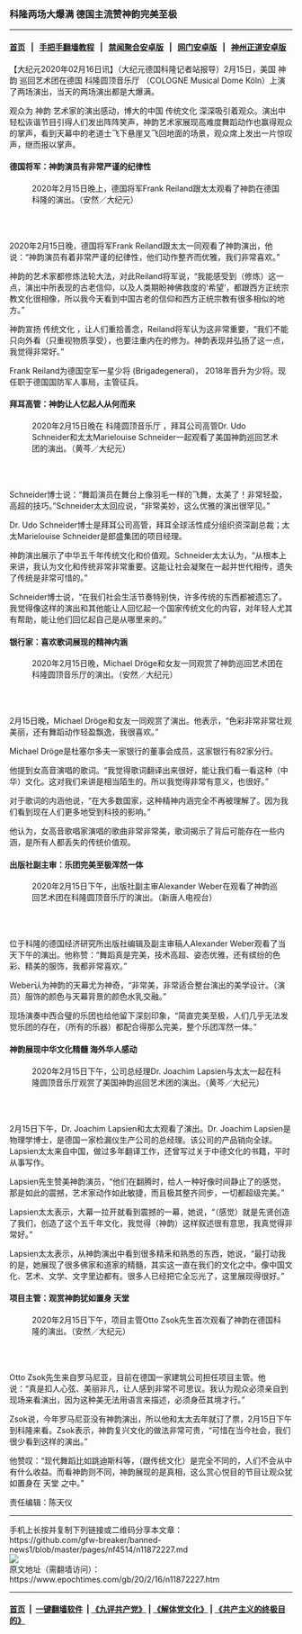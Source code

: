 ### 科隆两场大爆满 德国主流赞神韵完美至极
------------------------

#### [首页](https://github.com/gfw-breaker/banned-news1/blob/master/README.md) &nbsp;&nbsp;|&nbsp;&nbsp; [手把手翻墙教程](https://github.com/gfw-breaker/guides/wiki) &nbsp;&nbsp;|&nbsp;&nbsp; [禁闻聚合安卓版](https://github.com/gfw-breaker/bn-android) &nbsp;&nbsp;|&nbsp;&nbsp; [网门安卓版](https://github.com/oGate2/oGate) &nbsp;&nbsp;|&nbsp;&nbsp; [神州正道安卓版](https://github.com/SzzdOgate/update) 



<div><p>
 【大纪元2020年02月16日讯】（大纪元德国科隆记者站报导）2月15日，美国
 <ok href="https://www.epochtimes.com/gb/tag/%E7%A5%9E%E9%9F%B5.html">
  神韵
 </ok>
 巡回艺术团在德国
 <ok href="https://www.epochtimes.com/gb/tag/%E7%A7%91%E9%9A%86%E5%9C%86%E9%A1%B6%E9%9F%B3%E4%B9%90%E5%8E%85.html">
  科隆圆顶音乐厅
 </ok>
 （COLOGNE Musical Dome Köln）上演了两场演出，当天的两场演出都是大爆满。
</p>
<p>
 观众为
 <ok href="https://www.epochtimes.com/gb/tag/%E7%A5%9E%E9%9F%B5.html">
  神韵
 </ok>
 艺术家的演出感动，博大的中国
 <ok href="https://www.epochtimes.com/gb/tag/%E4%BC%A0%E7%BB%9F%E6%96%87%E5%8C%96.html">
  传统文化
 </ok>
 深深吸引着观众。演出中轻松诙谐节目引得人们发出阵阵笑声，神韵艺术家展现高难度舞蹈动作也赢得观众的掌声，看到天幕中的老道士飞下悬崖又飞回地面的场景，观众席上发出一片惊叹声，继而报以掌声。
</p>
<h4>
 德国将军：神韵演员有非常严谨的纪律性
</h4>
<figure class="wp-caption aligncenter" id="attachment_11872341" style="width: 450px">
 <ok href="http://i.epochtimes.com/assets/uploads/2020/02/200215174809976.jpg">
  <img alt="" class="wp-image-11872341 size-medium" src="http://i.epochtimes.com/assets/uploads/2020/02/200215174809976-450x300.jpg"/>
 </ok>
 <br/><figcaption class="wp-caption-text">
  2020年2月15日晚上，德国将军Frank Reiland跟太太观看了神韵在德国科隆的演出。（安然／大纪元）
 </figcaption><br/>
</figure><br/>
<p>
 2020年2月15日晚，德国将军Frank Reiland跟太太一同观看了神韵演出，他说：“神韵演员有着非常严谨的纪律性，他们动作整齐而优雅，我们非常喜欢。”
</p>
<p>
 神韵的艺术家都修炼法轮大法，对此Reiland将军说，“我能感受到（修炼）这一点，演出中所表现的古老信仰，以及人类期盼神佛救度的‘希望’，都跟西方正统宗教文化很相像，所以我今天看到中国古老的信仰和西方正统宗教有很多相似的地方。”
</p>
<p>
 神韵宣扬
 <ok href="https://www.epochtimes.com/gb/tag/%E4%BC%A0%E7%BB%9F%E6%96%87%E5%8C%96.html">
  传统文化
 </ok>
 ，让人们重拾善念，Reiland将军认为这非常重要，“我们不能只向外看（只重视物质享受），也要注重内在的修为。神韵表现并弘扬了这一点，我觉得非常好。”
</p>
<p>
 Frank Reiland为德国空军一星少将 (Brigadegeneral)， 2018年晋升为少将。现任职于德国国防军人事局，主管征兵。
</p>
<h4>
 拜耳高管：神韵让人忆起人从何而来
</h4>
<figure class="wp-caption aligncenter" id="attachment_11872306" style="width: 450px">
 <ok href="http://i.epochtimes.com/assets/uploads/2020/02/200215185313976.jpg">
  <img alt="" class="wp-image-11872306 size-medium" src="http://i.epochtimes.com/assets/uploads/2020/02/200215185313976-450x300.jpg"/>
 </ok>
 <br/><figcaption class="wp-caption-text">
  2020年2月15日晚在
  <ok href="https://www.epochtimes.com/gb/tag/%E7%A7%91%E9%9A%86%E5%9C%86%E9%A1%B6%E9%9F%B3%E4%B9%90%E5%8E%85.html">
   科隆圆顶音乐厅
  </ok>
  ，拜耳公司高管Dr. Udo Schneider和太太Marielouise Schneider一起观看了美国神韵巡回艺术团的演出。（黄芩／大纪元）
 </figcaption><br/>
</figure><br/>
<p>
 Schneider博士说：“舞蹈演员在舞台上像羽毛一样的飞舞，太美了！非常轻盈，高超的技巧。”Schneider太太回应说，“非常美妙，这么优雅的演出很罕见。”
</p>
<p>
 Dr. Udo Schneider博士是拜耳公司高管，拜耳全球活性成分组织资深副总裁；太太Marielouise Schneider是郎盛集团的项目经理。
</p>
<p>
 神韵演出展示了中华五千年传统文化和价值观。Schneider太太认为，“从根本上来讲，我认为文化和传统非常非常重要。这能让社会凝聚在一起并世代相传，遗失了传统是非常可惜的。”
</p>
<p>
 Schneider博士说，“在我们社会生活节奏特别快，许多传统的东西都被遗忘了。我觉得像这样的演出和其他能让人回忆起一个国家传统文化的内容，对年轻人尤其有帮助，能让他们回忆起自己是从哪里来的。”
</p>
<h4>
 银行家：喜欢歌词展现的精神内涵
</h4>
<figure class="wp-caption aligncenter" id="attachment_11872345" style="width: 450px">
 <ok href="http://i.epochtimes.com/assets/uploads/2020/02/200215174804976.jpg">
  <img alt="" class="wp-image-11872345 size-medium" src="http://i.epochtimes.com/assets/uploads/2020/02/200215174804976-450x300.jpg"/>
 </ok>
 <br/><figcaption class="wp-caption-text">
  2020年2月15日晚，Michael Dröge和女友一同观赏了神韵巡回艺术团在科隆圆顶音乐厅的演出。（安然／大纪元）
 </figcaption><br/>
</figure><br/>
<p>
 2月15日晚，Michael Dröge和女友一同观赏了演出。他表示，“色彩非常非常壮观美丽，还有舞蹈动作轻盈飘逸，我很喜欢。”
</p>
<p>
 Michael Dröge是杜塞尔多夫一家银行的董事会成员，这家银行有82家分行。
</p>
<p>
 他提到女高音演唱的歌词。“我觉得歌词翻译出来很好，能让我们看一看这种（中华）文化。这对我们来讲是相当陌生的。所以我觉得非常有意义，也很好。”
</p>
<p>
 对于歌词的内涵他说，“在大多数国家，这种精神内涵完全不再被理解了。因为我们看到现在人们更多地受到科技的影响。”
</p>
<p>
 他认为，女高音歌唱家演唱的歌曲非常非常美，歌词揭示了背后可能存在一些内涵，是所有人都丢失的传统价值观。
</p>
<h4>
 出版社副主审：乐团完美至极浑然一体
</h4>
<figure class="wp-caption aligncenter" id="attachment_11872350" style="width: 450px">
 <ok href="http://i.epochtimes.com/assets/uploads/2020/02/200215120335100101.jpg">
  <img alt="" class="wp-image-11872350 size-medium" src="http://i.epochtimes.com/assets/uploads/2020/02/200215120335100101-450x300.jpg"/>
 </ok>
 <br/><figcaption class="wp-caption-text">
  2020年2月15日下午，出版社副主审Alexander Weber在观看了神韵巡回艺术团在科隆圆顶音乐厅的演出。（新唐人电视台）
 </figcaption><br/>
</figure><br/>
<p>
 位于科隆的德国经济研究所出版社编辑及副主审稿人Alexander Weber观看了当天下午的演出。他称赞：“舞蹈真是完美，技术高超、姿态优雅，还有缤纷的色彩、精美的服饰，我都非常喜欢。”
</p>
<p>
 Weber认为神韵的天幕尤为神奇，“非常美，非常适合整台演出的美学设计。（演员）服饰的颜色与天幕背景的颜色水乳交融。”
</p>
<p>
 现场演奏中西合璧的乐团也给他留下深刻印象，“简直完美至极，人们几乎无法发觉乐团的存在，（所有的乐器）都配合得那么完美，整个乐团浑然一体。”
</p>
<h4>
 神韵展现中华文化精髓 海外华人感动
</h4>
<figure class="wp-caption aligncenter" id="attachment_11872061" style="width: 450px">
 <ok href="http://i.epochtimes.com/assets/uploads/2020/02/200215120244100101.jpg">
  <img alt="" class="wp-image-11872061 size-medium" src="http://i.epochtimes.com/assets/uploads/2020/02/200215120244100101-450x300.jpg"/>
 </ok>
 <br/><figcaption class="wp-caption-text">
  2020年2月15日下午，公司总经理Dr. Joachim Lapsien与太太一起在科隆圆顶音乐厅观赏了美国神韵巡回艺术团的演出。（黄芩／大纪元）
 </figcaption><br/>
</figure><br/>
<p>
 2月15日下午，Dr. Joachim Lapsien和太太观看了演出。Dr. Joachim Lapsien是物理学博士，是德国一家检漏仪生产公司的总经理。该公司的产品销向全球。Lapsien太太来自中国，做过多年翻译工作，还曾写过关于中德文化的书籍，平时从事写作。
</p>
<p>
 Lapsien先生赞美神韵演员，“他们在翻腾时，给人一种好像时间静止了的感觉，那是如此的震撼，艺术家动作如此敏捷，而且极其整齐同步，一切都超级完美。”
</p>
<p>
 Lapsien太太表示，大幕一拉开就看到震撼的一幕，她说，“（感觉）就是先贤创造了我们，创造了这个五千年文化，我觉得（神韵）这样叙述很有意思，我真觉得非常好。”
</p>
<p>
 Lapsien太太表示，从神韵演出中看到很多精釆和熟悉的东西，她说，“最打动我的是，她展现了很多佛家和道家的精髓，其实这一直在我们的文化之中。像中国文化、艺术、文学、文字里边都有。很多人已经把它全忘光了，这里展现得很好。”
</p>
<h4>
 项目主管：观赏神韵犹如置身
 <ok href="https://www.epochtimes.com/gb/tag/%E5%A4%A9%E5%A0%82.html">
  天堂
 </ok>
</h4>
<figure class="wp-caption aligncenter" id="attachment_11871913" style="width: 450px">
 <ok href="http://i.epochtimes.com/assets/uploads/2020/02/200215120313100101.jpg">
  <img alt="" class="wp-image-11871913 size-medium" src="http://i.epochtimes.com/assets/uploads/2020/02/200215120313100101-450x300.jpg"/>
 </ok>
 <br/><figcaption class="wp-caption-text">
  2020年2月15日下午，项目主管Otto Zsok先生首次观看了神韵在德国科隆的演出。（安然／大纪元）
 </figcaption><br/>
</figure><br/>
<p>
 Otto Zsok先生来自罗马尼亚，目前在德国一家建筑公司担任项目主管。他说：“真是扣人心弦、美丽非凡，让人感到非常不可思议。我认为观众必须亲自到现场来看演出，因为这种美无法用语言来描述，必须身莅其境才行。”
</p>
<p>
 Zsok说，今年罗马尼亚没有神韵演出，所以他和太太去年就订了票，2月15日下午到科隆来看。Zsok表示，神韵复兴文化的做法非常可贵，“可惜在当今社会，我们很少看到这样的演出。”
</p>
<p>
 他赞叹：“现代舞蹈比如跳迪斯科等，（跟传统文化）是完全不同的，人们不会从中有什么收益。而看神韵则不同，神韵展现的是真相，这么赏心悦目的节目让观众犹如置身在
 <ok href="https://www.epochtimes.com/gb/tag/%E5%A4%A9%E5%A0%82.html">
  天堂
 </ok>
 之中。”
</p>
<p>
 责任编辑：陈天仪
</p>
</div>
<hr/>
手机上长按并复制下列链接或二维码分享本文章：<br/>
https://github.com/gfw-breaker/banned-news1/blob/master/pages/nf4514/n11872227.md <br/>
<a href='https://github.com/gfw-breaker/banned-news1/blob/master/pages/nf4514/n11872227.md'><img src='https://github.com/gfw-breaker/banned-news1/blob/master/pages/nf4514/n11872227.md.png'/></a> <br/>
原文地址（需翻墙访问）：https://www.epochtimes.com/gb/20/2/16/n11872227.htm


------------------------
#### [首页](https://github.com/gfw-breaker/banned-news1/blob/master/README.md) &nbsp;|&nbsp; [一键翻墙软件](https://github.com/gfw-breaker/nogfw/blob/master/README.md) &nbsp;| [《九评共产党》](https://github.com/gfw-breaker/9ping.md/blob/master/README.md#九评之一评共产党是什么) | [《解体党文化》](https://github.com/gfw-breaker/jtdwh.md/blob/master/README.md) | [《共产主义的终极目的》](https://github.com/gfw-breaker/gczydzjmd.md/blob/master/README.md)


<img src='http://gfw-breaker.win/banned-news/pages/nf4514/n11872227.md' width='0px' height='0px'/>